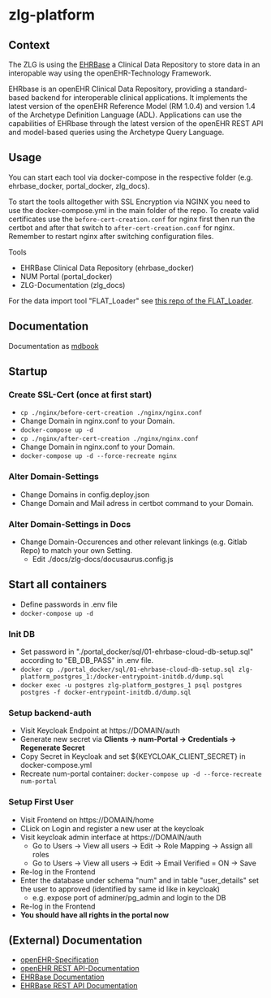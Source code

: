 # zlg-platform

## Context
The ZLG is using the [EHRBase](https://github.com/ehrbase/ehrbase) a Clinical Data Repository to store data in an interopable way using the openEHR-Technology Framework.

EHRbase is an openEHR Clinical Data Repository, providing a standard-based backend for interoperable clinical applications. It implements the latest version of the openEHR Reference Model (RM 1.0.4) and version 1.4 of the Archetype Definition Language (ADL). Applications can use the capabilities of EHRbase through the latest version of the openEHR REST API and model-based queries using the Archetype Query Language.

## Usage
You can start each tool via docker-compose in the respective folder (e.g. ehrbase_docker, portal_docker, zlg_docs).

To start the tools alltogether with SSL Encryption via NGINX you need to use the docker-compose.yml in the main folder of the repo. To create valid certificates use the `before-cert-creation.conf` for nginx first then run the certbot and after that switch to `after-cert-creation.conf` for nginx. Remember to restart nginx after switching configuration files.

Tools
- EHRBase Clinical Data Repository (ehrbase_docker)
- NUM Portal (portal_docker)
- ZLG-Documentation (zlg_docs)

For the data import tool "FLAT_Loader" see [this repo of the FLAT_Loader](https://gitlab.gwdg.de/medinfpub/openehr_flat_loader).

## Documentation

Documentation as [mdbook](https://c100-115.cloud.gwdg.de/documentation/context/home.html)

## Startup

### Create SSL-Cert (once at first start)
- `cp ./nginx/before-cert-creation ./nginx/nginx.conf`
- Change Domain in nginx.conf to your Domain.
- `docker-compose up -d`
- `cp ./nginx/after-cert-creation ./nginx/nginx.conf`
- Change Domain in nginx.conf to your Domain.
- `docker-compose up -d --force-recreate nginx`

### Alter Domain-Settings
- Change Domains in config.deploy.json
- Change Domain and Mail adress in certbot command to your Domain.  

### Alter Domain-Settings in Docs
- Change Domain-Occurences and other relevant linkings (e.g. Gitlab Repo) to match your own Setting.
    - Edit ./docs/zlg-docs/docusaurus.config.js

## Start all containers
- Define passwords in .env file 
- `docker-compose up -d`

### Init DB
- Set password in "./portal_docker/sql/01-ehrbase-cloud-db-setup.sql" according to "EB_DB_PASS" in .env file.
- `docker cp ./portal_docker/sql/01-ehrbase-cloud-db-setup.sql zlg-platform_postgres_1:/docker-entrypoint-initdb.d/dump.sql`
- `docker exec -u postgres zlg-platform_postgres_1 psql postgres postgres -f docker-entrypoint-initdb.d/dump.sql`

### Setup backend-auth
- Visit Keycloak Endpoint at https://DOMAIN/auth
- Generate new secret via **Clients -> num-Portal -> Credentials -> Regenerate Secret**
- Copy Secret in Keycloak and set ${KEYCLOAK_CLIENT_SECRET} in docker-compose.yml
- Recreate num-portal container: `docker-compose up -d --force-recreate num-portal`

### Setup First User
- Visit Frontend on https://DOMAIN/home
- CLick on Login and register a new user at the keycloak
- Visit keycloak admin interface at https://DOMAIN/auth
    - Go to Users -> View all users -> Edit -> Role Mapping -> Assign all roles
    - Go to Users -> View all users -> Edit -> Email Verified = ON -> Save
- Re-log in the Frontend
- Enter the database under schema "num" and in table "user_details" set the user to approved (identified by same id like in keycloak)
    - e.g. expose port of adminer/pg_admin and login to the DB
- Re-log in the Frontend 
- **You should have all rights in the portal now** 

## (External) Documentation
- [openEHR-Specification](https://specifications.openehr.org)
- [openEHR REST API-Documentation](https://specifications.openehr.org/releases/ITS-REST/Release-1.0.0/ehr.html)
- [EHRBase Documentation](https://ehrbase.readthedocs.io/en/latest/01_release_notes/index.html)
- [EHRBase REST API Documentation](http://141.5.100.115/ehrbase/swagger-ui.html)